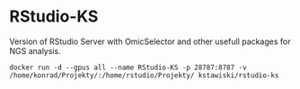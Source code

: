 # RStudio-KS
Version of RStudio Server with OmicSelector and other usefull packages for NGS analysis.

```
docker run -d --gpus all --name RStudio-KS -p 28787:8787 -v /home/konrad/Projekty/:/home/rstudio/Projekty/ kstawiski/rstudio-ks
```